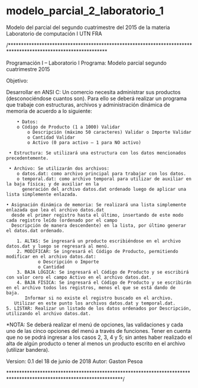 # modelo_parcial_2_laboratorio_1
Modelo del parcial del segundo cuatrimestre del 2015 de la materia Laboratorio de computación I UTN FRA

/**************************************************************************************************************

 Programación I – Laboratorio I
 Programa: Modelo parcial segundo cuatrimestre 2015
 
 Objetivo:
 
 Desarrollar en ANSI C:
 Un comercio necesita administrar sus productos (desconociéndose cuantos son).
 Para ello se deberá realizar un programa que trabaje con
 estructuras, archivos y administración dinámica de memoria de acuerdo a lo siguiente:

	    • Datos:
        o Código de Producto (1 a 1000) Validar
    		o Descripción (máximo 50 caracteres) Validar o Importe Validar
  			o Cantidad Validar
    		o Activo (0 para activo – 1 para NO activo)

     • Estructura: Se utilizará una estructura con los datos mencionados precedentemente.
 
   	 • Archivo: Se utilizarán dos archivos:
      	o datos.dat: como archivo principal para trabajar con los datos.
        o temporal.dat: como archivo temporal para utilizar de auxiliar en la baja física; y de auxiliar en la			  
          generación del archivo datos.dat ordenado luego de aplicar una lista simplemente enlazada.
 
  	• Asignación dinámica de memoria: Se realizará una lista simplemente enlazada que lea el archivo datos.dat 
  	  desde el primer registro hasta el último, insertando de este modo cada registro leído (ordenado por el campo
  	  Descripción de manera descendente) en la lista, por último generar el datos.dat ordenado.

		1. ALTAS: Se ingresará un producto escribiéndose en el archivo datos.dat y luego se regresará al menú.
		2. MODIFICAR: Se ingresará el Código de Producto, permitiendo modificar en el archivo datos.dat:
 				o Descripción o Importe
 				o Cantidad
 		3. BAJA LÓGICA: Se ingresará el Código de Producto y se escribirá con valor cero el campo Activo en el archivo datos.dat.
 		4. BAJA FÍSICA: Se ingresará el Código de Producto y se escribirán en el archivo todos los registros, menos el que se está dando de          baja.
		   Informar si no existe el registro buscado en el archivo.
   	   Utilizar en este punto los archivos datos.dat y temporal.dat.
  	5. LISTAR: Realizar un listado de los datos ordenados por Descripción, utilizando el archivo datos.dat.
 
 *NOTA: Se deberá realizar el menú de opciones, las validaciones y cada uno de las cinco opciones del menú a través de funciones.
  Tener en cuenta que no se podrá ingresar a los casos 2, 3, 4 y 5; sin antes haber realizado el alta de algún producto o tener al menos     un producto escrito en el archivo (utilizar bandera).

Version: 0.1 del 18 de junio de 2018
Autor: Gaston Pesoa

********************************************************************************************************************/
